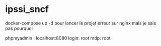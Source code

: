 # ipssi_sncf

docker-compose up -d pour lancer le projet
erreur sur nginx mais je sais pas pourquoi

phpmyadmin : 
localhost:8080
login: root
mdp: root
